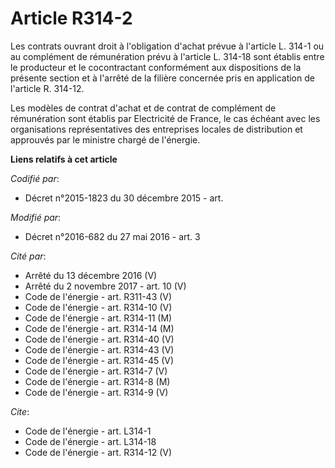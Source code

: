# Article R314-2

Les contrats ouvrant droit à l'obligation d'achat prévue à l'article L. 314-1 ou au complément de rémunération prévu à
l'article L. 314-18 sont établis entre le producteur et le cocontractant conformément aux dispositions de la présente section
et à l'arrêté de la filière concernée pris en application de l'article R. 314-12. 

Les modèles de contrat d'achat et de contrat de complément de rémunération sont établis par Electricité de France, le cas
échéant avec les organisations représentatives des entreprises locales de distribution et approuvés par le ministre chargé de
l'énergie.

**Liens relatifs à cet article**

_Codifié par_:

  - Décret n°2015-1823 du 30 décembre 2015 - art.

_Modifié par_:

  - Décret n°2016-682 du 27 mai 2016 - art. 3

_Cité par_:

  - Arrêté du 13 décembre 2016 (V)
  - Arrêté du 2 novembre 2017 - art. 10 (V)
  - Code de l'énergie - art. R311-43 (V)
  - Code de l'énergie - art. R314-10 (V)
  - Code de l'énergie - art. R314-11 (M)
  - Code de l'énergie - art. R314-14 (M)
  - Code de l'énergie - art. R314-40 (V)
  - Code de l'énergie - art. R314-43 (V)
  - Code de l'énergie - art. R314-45 (V)
  - Code de l'énergie - art. R314-7 (V)
  - Code de l'énergie - art. R314-8 (M)
  - Code de l'énergie - art. R314-9 (V)

_Cite_:

  - Code de l'énergie - art. L314-1
  - Code de l'énergie - art. L314-18
  - Code de l'énergie - art. R314-12 (V)
